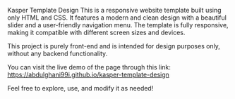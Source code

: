 Kasper Template Design
This is a responsive website template built using only HTML and CSS. It features a modern and clean design with a beautiful slider and a user-friendly navigation menu. The template is fully responsive, making it compatible with different screen sizes and devices.

This project is purely front-end and is intended for design purposes only, without any backend functionality.

You can visit the live demo of the page through this link: https://abdulghani99i.github.io/kasper-template-design

Feel free to explore, use, and modify it as needed!
